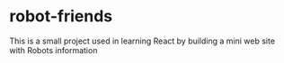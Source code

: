 # robot-friends
This is a small project used in learning React by building a mini web site with Robots information
